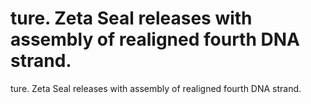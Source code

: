 # ture. Zeta Seal releases with assembly of realigned fourth DNA strand.

ture. Zeta Seal releases with assembly of realigned fourth DNA strand.